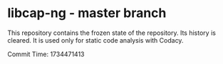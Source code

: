 # libcap-ng - master branch

This repository contains the frozen state of the repository.
Its history is cleared. It is used only for static code
analysis with Codacy.

Commit Time: 1734471413